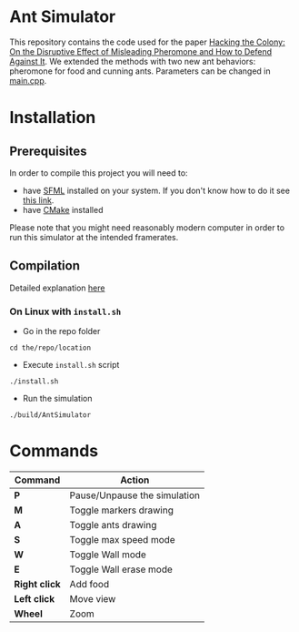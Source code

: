 # Ant Simulator

This repository contains the code used for the paper [Hacking the Colony: On the Disruptive Effect of Misleading
Pheromone and How to Defend Against It](https://arxiv.org/pdf/2202.01808.pdf). We extended the methods with two new ant behaviors: pheromone for food and cunning ants. Parameters can be changed in [main.cpp](https://github.com/trabbel/AntSimulator/blob/master/src/main.cpp).

# Installation

## Prerequisites

In order to compile this project you will need to:
 - have [SFML](https://www.sfml-dev.org/index.php) installed on your system. If you don't know how to do it see [this link](https://www.sfml-dev.org/tutorials/2.5/#getting-started).
 - have [CMake](https://cmake.org/) installed

Please note that you might need reasonably modern computer in order to run this simulator at the intended framerates.


## Compilation

Detailed explanation [here](https://preshing.com/20170511/how-to-build-a-cmake-based-project/)

### On Linux with `install.sh`
- Go in the repo folder

`cd the/repo/location`

- Execute `install.sh` script

`./install.sh`

- Run the simulation

`./build/AntSimulator`

# Commands

|Command|Action|
|---|---|
|**P**|Pause/Unpause the simulation|
|**M**|Toggle markers drawing|
|**A**|Toggle ants drawing|
|**S**|Toggle max speed mode|
|**W**|Toggle Wall mode|
|**E**|Toggle Wall erase mode|
|**Right click**|Add food|
|**Left click**|Move view|
|**Wheel**|Zoom|
